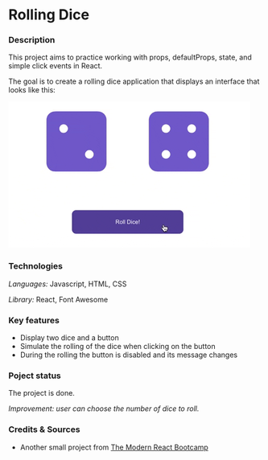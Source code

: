 # Rolling Dice

### Description

This project aims to practice working with props, defaultProps, state, and simple click events in React.

The goal is to create a rolling dice application that displays an interface that looks like this:

![rolling dice](./src/rolling_dice.gif)

### Technologies

*Languages:* Javascript, HTML, CSS

*Library:* React, Font Awesome

### Key features

* Display two dice and a button
* Simulate the rolling of the dice when clicking on the button
* During the rolling the button is disabled and its message changes

### Poject status

The project is done.

*Improvement: user can choose the number of dice to roll.*

### Credits & Sources

* Another small project from [The Modern React Bootcamp](https://www.udemy.com/course/modern-react-bootcamp)
